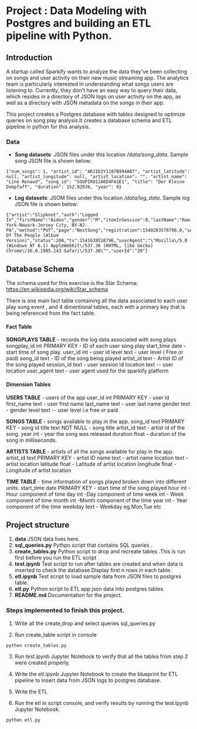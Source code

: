 # Project : Data Modeling with Postgres and building an ETL pipeline with Python.

## Introduction

A startup called Sparkify wants to analyze the data they've been collecting on songs and user activity on their new music streaming app. 
The analytics team is particularly interested in understanding what songs users are listening to. Currently, they don't have an easy way to query their data, which resides in a directory of JSON logs on user activity on the app, as well as a directory with JSON metadata on the songs in their app.

This project creates a Postgres database with tables designed to optimize queries on song play analysis.It creates a database schema and ETL pipeline in python for this analysis.

### Data
- **Song datasets**: JSON files under this location */data/song_data*. Sample song JSON file is shown below:

```
{"num_songs": 1, "artist_id": "ARJIE2Y1187B994AB7", "artist_latitude": null, "artist_longitude": null, "artist_location": "", "artist_name": "Line Renaud", "song_id": "SOUPIRU12A6D4FA1E1", "title": "Der Kleine Dompfaff", "duration": 152.92036, "year": 0}
```

- **Log datasets**: JSOM files under this location */data/log_data*.  Sample log JSON file is shown below:

```
{"artist":"Slipknot","auth":"Logged In","firstName":"Aiden","gender":"M","itemInSession":0,"lastName":"Ramirez","length":192.57424,"level":"paid","location":"New York-Newark-Jersey City, NY-NJ-PA","method":"PUT","page":"NextSong","registration":1540283578796.0,"sessionId":19,"song":"Opium Of The People (Album Version)","status":200,"ts":1541639510796,"userAgent":"\"Mozilla\/5.0 (Windows NT 6.1) AppleWebKit\/537.36 (KHTML, like Gecko) Chrome\/36.0.1985.143 Safari\/537.36\"","userId":"20"}
```

## Database Schema
The schema used for this exercise is the Star Schema:
https://en.wikipedia.org/wiki/Star_schema

There is one main fact table containing all the data associated to each user play song event , 
and 4 dimentional tables, each with a primary key that is being referenced from the fact table.

#### Fact Table
**SONGPLAYS TABLE** - records the log data associated with song plays 
        songplay_id int PRIMARY KEY  - ID of each user song play
        start_time date - start time of song play.
        user_id int - user id
        level text - user level ( Free or paid)
        song_id text  - ID of the song being played
        artist_id text - Artist ID of the song played
        session_id text - user session id
        location text -- user location
        user_agent text - user agent used for the sparkify platform
        
#### Dimension Tables
   
**USERS TABLE** - users of the app
 user_id int PRIMARY KEY - user id
    first_name text - user first name
    last_name text - user last name
    gender text - gender
    level text -- user level i.e free or paid

**SONGS TABLE** - songs available to play in the app.
    song_id text PRIMARY KEY - song id
    title text NOT NULL - song title
    artist_id text  - artist id of the song.
    year int - year the song was released
    duration float - duration of the song in milliseconds.
                        

**ARTISTS TABLE** - artists of all the songs available for play in the app.
 artist_id text PRIMARY KEY - artist ID
 name text  - artist name
 location text - artist location
 latitude float - Latitude of artist location
 longitude float - Longitude of artist location

**TIME TABLE** - time information of songs played broken down into different units.
    start_time date PRIMARY KEY - start time of the song played
    hour int - Hour component of time
    day int -Day component of time
    week int - Week component of time
    month int -Month component of the time
    year int - Year component of the time
    weekday text - Weekday eg.Mon,Tue etc


## Project structure


1. **data**  JSON data lives here.
2. **sql_queries.py** Pythpn script that contains SQL queries .
3. **create_tables.py** Python script to drop and recreate tables .This is run first before you run the ETL script
4. **test.ipynb** Test script to run after tables are created and when data is inserted to check the database.Display first n rows in each table.
5. **etl.ipynb** Test script to load sample data from JSON files to postgres table. 
6. **etl.py** Python script to ETL app json data into postgres tables.
7. **README.md** Documentation for the project.

### Steps implemented to finish this project.

1. Write all the create,drop and select queries sql_queries.py

2. Run create_table script in console
 ```
python create_tables.py
```

3. Run test.ipynb Jupyter Notebook to verify that all the tables from step 2 were created properly.

4. Write the etl.ipynb Jupyter Notebook to create the blueprint for ETL pipeline to insert data from JSON logs to postgres database.

5. Write the ETL

6. Run the etl in script console, and verify results by running the test.ipynb Jupyter Notebook.
 ```
python etl.py
```




